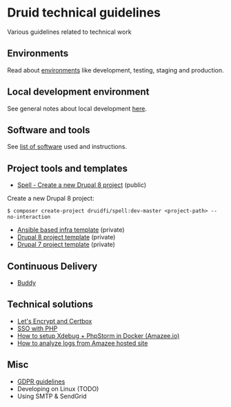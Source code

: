 # Druid technical guidelines

Various guidelines related to technical work

## Environments

Read about [environments](docs/environments.md) like development, testing, staging and production.

## Local development environment

See general notes about local development [here](docs/local_dev_env.md).

## Software and tools

See [list of software](docs/software.md) used and instructions.

## Project tools and templates

- [Spell - Create a new Drupal 8 project](https://github.com/druidfi/spell) (public)

Create a new Drupal 8 project:

```
$ composer create-project druidfi/spell:dev-master <project-path> --no-interaction
```

- [Ansible based infra template](https://github.com/druidfi/ansible-project-infra-template) (private)
- [Drupal 8 project template](https://github.com/druidfi/drupal-project) (private)
- [Drupal 7 project template](https://github.com/druidfi/d7-template) (private)

## Continuous Delivery

- [Buddy](docs/buddy.md)

## Technical solutions

- [Let's Encrypt and Certbox](docs/letsencrypt.md)
- [SSO with PHP](docs/sso.md)
- [How to setup Xdebug + PhpStorm in Docker (Amazee.io)](docs/amazee_xdebug.md)
- [How to analyze logs from Amazee hosted site](docs/amazee_logs.md)

## Misc

- [GDPR guidelines](docs/gdpr.md)
- Developing on Linux (TODO)
- Using SMTP & SendGrid
